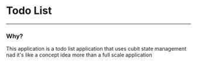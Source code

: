# Todo List

------

### Why?

This application is a todo list application that uses cubit state management nad it's like a concept idea more than a full scale application
